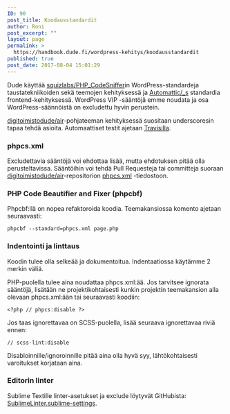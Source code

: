 ```yaml
---
ID: 90
post_title: Koodausstandardit
author: Roni
post_excerpt: ""
layout: page
permalink: >
  https://handbook.dude.fi/wordpress-kehitys/koodausstandardit
published: true
post_date: 2017-08-04 15:01:29
---
```

Dude käyttää <a href="https://github.com/squizlabs/PHP_CodeSniffer" class="github">squizlabs/PHP_CodeSniffer</a>in WordPress-standardeja taustatekniikoiden sekä teemojen kehityksessä ja <a href="https://github.com/Automattic/_s" class="github">Automattic/_s</a> standardia frontend-kehityksessä. WordPress VIP -sääntöjä emme noudata ja osa WordPress-säännöistä on excludettu hyvin perustein.

<a href="https://github.com/digitoimistodude/air" class="github">digitoimistodude/air</a>-pohjateeman kehityksessä suositaan underscoresin tapaa tehdä asioita. Automaattiset testit ajetaan <a href="https://travis-ci.org/digitoimistodude/air">Travisilla</a>.

<h3>phpcs.xml</h3>

Excludettavia sääntöjä voi ehdottaa lisää, mutta ehdotuksen pitää olla perusteltavissa. Sääntöihin voi tehdä Pull Requesteja tai committeja suoraan <a href="https://github.com/digitoimistodude/air" class="github">digitoimistodude/air</a>-repositorion <a href="https://github.com/digitoimistodude/air/blob/master/phpcs.xml" class="github">phpcs.xml</a> -tiedostoon.

<h3>PHP Code Beautifier and Fixer (phpcbf)</h3>

Phpcbf:llä on nopea refaktoroida koodia. Teemakansiossa komento ajetaan seuraavasti:

<pre class="language-bash"><code>phpcbf --standard=phpcs.xml page.php</code></pre>

<h3>Indentointi ja linttaus</h3>
Koodin tulee olla selkeää ja dokumentoitua. Indentaatiossa käytämme 2 merkin väliä.

PHP-puolella tulee aina noudattaa phpcs.xml:ää. Jos tarvitsee ignorata sääntöjä, lisätään ne projektikohtaisesti kunkin projektin teemakansion alla olevaan phpcs.xml:ään tai seuraavasti koodiin:

<pre class="language-php"><code>&lt;?php // phpcs:disable ?&gt;</code></pre>

Jos taas ignorettavaa on SCSS-puolella, lisää seuraava ignorettavaa riviä ennen:

<pre class="language-scss"><code>// scss-lint:disable</code></pre>

Disabloinnille/ignoroinnille pitää aina olla hyvä syy, lähtökohtaisesti varoitukset korjataan aina.

<h3>Editorin linter</h3>

Sublime Textille linter-asetukset ja exclude löytyvät GitHubista: <a href="https://github.com/digitoimistodude/sublime-settings/blob/master/Library/Application%20Support/Sublime%20Text%203/Packages/User/SublimeLinter.sublime-settings" class="github">SublimeLinter.sublime-settings</a>.